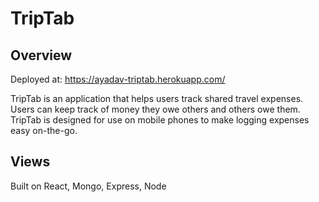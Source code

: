 # TripTab

## Overview

Deployed at: https://ayadav-triptab.herokuapp.com/

TripTab is an application that helps users track shared travel expenses.  Users can keep track of money they owe others and others owe them.  TripTab is designed for use on mobile phones to make logging expenses easy on-the-go. 

## Views









 Built on React, Mongo, Express, Node